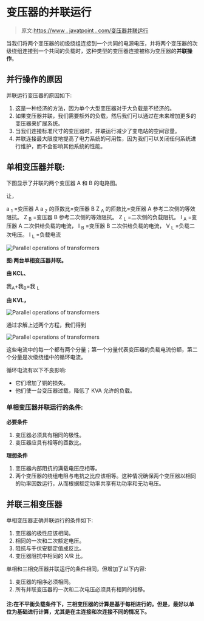 # 变压器的并联运行

> 原文:[https://www . javatpoint . com/变压器并联运行](https://www.javatpoint.com/parallel-operations-of-transformers)

当我们将两个变压器的初级绕组连接到一个共同的电源电压，并将两个变压器的次级绕组连接到一个共同的负载时，这种类型的变压器连接被称为变压器的**并联操作**。

## 并行操作的原因

并联运行变压器的原因如下:

1.  这是一种经济的方法，因为单个大型变压器对于大负载是不经济的。
2.  如果变压器并联，我们需要额外的负载，然后我们可以通过在未来增加更多的变压器来扩展系统。
3.  当我们连接标准尺寸的变压器时，并联运行减少了变电站的空间容量。
4.  并联连接最大限度地提高了电力系统的可用性，因为我们可以关闭任何系统进行维护，而不会影响其他系统的性能。

## 单相变压器并联:

下图显示了并联的两个变压器 A 和 B 的电路图。

让，

a <sub>1</sub> =变压器 A
a <sub>2</sub> 的匝数比=变压器 B
Z <sub>A</sub> 的匝数比=变压器 A 参考二次侧的等效阻抗。
Z <sub>B</sub> =变压器 B 参考二次侧的等效阻抗。
Z <sub>L</sub> =二次侧的负载阻抗。
I <sub>A</sub> =变压器 A 二次供给负载的电流，
I <sub>B</sub> =变压器 B 二次供给负载的电流，
V <sub>L</sub> =负载二次电压。
I <sub>L</sub> =负载电流

![Parallel operations of transformers](../Images/ee0e9e047b87aa8d4eb3f36d2836dbb3.png)

**图:两台单相变压器并联。**

**由 KCL、**

我<sub>A</sub>+我<sub>B</sub>=我 <sub>L</sub>

**由 KVL，**

![Parallel operations of transformers](../Images/4103036845c5d06d96639376e06d43de.png)

通过求解上述两个方程，我们得到

![Parallel operations of transformers](../Images/6625656df566ab977e10f93114f262c5.png)

这些电流中的每一个都有两个分量；第一个分量代表变压器的负载电流份额，第二个分量是次级绕组中的循环电流。

循环电流有以下不良影响:

*   它们增加了铜的损失。
*   他们使一台变压器过载，降低了 KVA 允许的负载。

### 单相变压器并联运行的条件:

**必要条件**

1.  变压器必须具有相同的极性。
2.  变压器应具有相等的匝数比。

**理想条件**

1.  变压器内部阻抗的满载电压应相等。
2.  两个变压器的绕组电阻与电抗之比应该相等。这种情况确保两个变压器以相同的功率因数运行，从而根据额定功率共享有功功率和无功电压。

## 并联三相变压器

单相变压器正确并联运行的条件如下:

1.  变压器的极性应该相同。
2.  相同的一次和二次额定电压。
3.  阻抗与千伏安额定值成反比。
4.  变压器阻抗中相同的 X/R 比。

单相和三相变压器并联运行的条件相同，但增加了以下内容:

1.  变压器的相序必须相同。
2.  所有并联变压器的一次和二次电压必须具有相同的相移。

#### 注:在不平衡负载条件下，三相变压器的计算是基于每相进行的。但是，最好以单位为基础进行计算，尤其是在主连接和次连接不同的情况下。